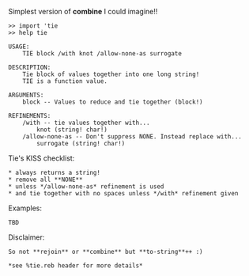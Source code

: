 Simplest version of **combine** I could imagine!!

    >> import 'tie
    >> help tie
    
    USAGE:
        TIE block /with knot /allow-none-as surrogate
    
    DESCRIPTION:
        Tie block of values together into one long string!
        TIE is a function value.
    
    ARGUMENTS:
        block -- Values to reduce and tie together (block!)
    
    REFINEMENTS:
        /with -- tie values together with...
            knot (string! char!)
        /allow-none-as -- Don't suppress NONE. Instead replace with...
            surrogate (string! char!)


Tie's KISS checklist:

    * always returns a string!
    * remove all **NONE**
    * unless */allow-none-as* refinement is used
    * and tie together with no spaces unless */with* refinement given


Examples:

    TBD


Disclaimer:

    So not **rejoin** or **combine** but **to-string**++ :)

    *see %tie.reb header for more details*

